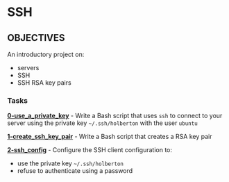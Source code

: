 # SSH   

## OBJECTIVES   
An introductory project on:   
   * servers   
   * SSH   
   * SSH RSA key pairs    

### Tasks   

**[0-use_a_private_key](0-use_a_private_key)** - Write a Bash script that uses `ssh` to connect to your server using the private key `~/.ssh/holberton` with the user `ubuntu`   

**[1-create_ssh_key_pair](1-create_ssh_key_pair)** - Write a Bash script that creates a RSA key pair   

**[2-ssh_config](2-ssh_config)** - Configure the SSH client configuration to:   
   * use the private key `~/.ssh/holberton`   
   * refuse to authenticate using a password   
